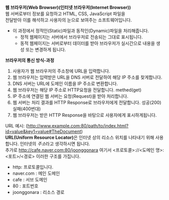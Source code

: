 <strong>웹 브라우저(Web Browser)(인터넷 브라우저(Internet Browser))</strong> <br>
웹 서버로부터 정보를 요청하고 HTML, CSS, JavaScript 파일을  <br>
전달받아 이를 해석하고 사용자의 눈으로 보여주는 소프트웨어입니다.
- 이 과정에서 정적인(Static)파일과 동적인(Dynamic)파일을 처리해줍니다.
    - 정적 웹페이지는 서버에서 브라우저로 전송되는 그대로 표시됩니다.
    - 동적 웹페이지는 서버로부터 데이터를 받아 브라우저가 실시간으로 내용을 생성 또는 변경하게 됩니다.

<strong>브라우저의 통신 방식-과정</strong>
1. 사용자가 웹 브라우저의 주소창에 URL을 입력합니다.
2. 웹 브라우저는 입력받은 URL을 DNS 서버로 전달하여 해당 IP 주소를 찾게합니다.
3. DNS 서버는 URL에 도메인 이름을 IP 주소로 변환합니다.
4. 웹 브라우저는 해당 IP 주소로 HTTP요청을 전달합니다. methed(get)
5. IP 주소에 연결된 웹 서버는 요청(Request)을 받아 처리합니다.
6. 웹 서버는 처리 결과를 HTTP Response로 브라우저에게 전달합니다. 성공(200) 실패(400번대)
7. 웹 브라우저는 받은 HTTP Response을 바탕으로 사용자에게 표시하게됩니다.

URL 예시: (http://www.example.com:80/path/to/index.html?id=value&key1=value#TheDocument) <br>
<strong>URL(Uniform Resource Locator)</strong>은 인터넷 상의 리소스 위치를 나타내기 위해 사용합니다. 인터넷의 <em>주소</em>라고 생각하시면 됩니다. <br>
추가로 http://cafe.naver.com:80/joonggonara 여기서 <프로토콜>://<도메인 명>:<포트>/<경로> 이러한 구조를 가집니다. <br>
- http: 프로토콜입니다.
- naver.com : 메인 도메인
- cafe : 서브 도메인
- 80 : 포트번호
- joonggonara : 리소스 경로